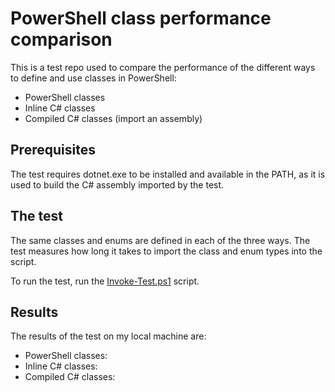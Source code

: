 # PowerShell class performance comparison

This is a test repo used to compare the performance of the different ways to define and use classes in PowerShell:

- PowerShell classes
- Inline C# classes
- Compiled C# classes (import an assembly)

## Prerequisites

The test requires dotnet.exe to be installed and available in the PATH, as it is used to build the C# assembly imported by the test.

## The test

The same classes and enums are defined in each of the three ways.
The test measures how long it takes to import the class and enum types into the script.

To run the test, run the [Invoke-Test.ps1](/src/Invoke-Test.ps1) script.

## Results

The results of the test on my local machine are:

- PowerShell classes:
- Inline C# classes:
- Compiled C# classes:
